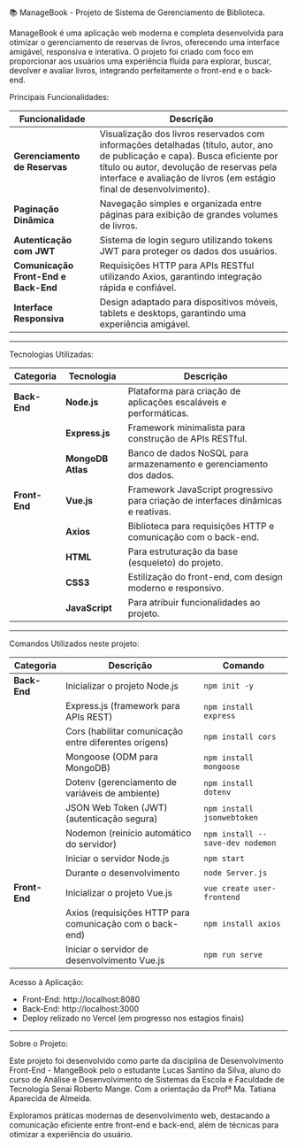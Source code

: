 📚 ManageBook - Projeto de Sistema de Gerenciamento de Biblioteca.

ManageBook é uma aplicação web moderna e completa desenvolvida para otimizar o gerenciamento de reservas de livros, oferecendo uma interface amigável, responsiva e interativa. O projeto foi criado com foco em proporcionar aos usuários uma experiência fluida para explorar, buscar, devolver e avaliar livros, integrando perfeitamente o front-end e o back-end.

Principais Funcionalidades:


| **Funcionalidade**           | **Descrição**                                                                                         |
|-------------------------------|---------------------------------------------------------------------------------------------------------|
| **Gerenciamento de Reservas** | Visualização dos livros reservados com informações detalhadas (título, autor, ano de publicação e capa). Busca eficiente por título ou autor, devolução de reservas pela interface e avaliação de livros (em estágio final de desenvolvimento). |
| **Paginação Dinâmica**        | Navegação simples e organizada entre páginas para exibição de grandes volumes de livros.               |
| **Autenticação com JWT**      | Sistema de login seguro utilizando tokens JWT para proteger os dados dos usuários.                     |
| **Comunicação Front-End e Back-End** | Requisições HTTP para APIs RESTful utilizando Axios, garantindo integração rápida e confiável.        |
| **Interface Responsiva**      | Design adaptado para dispositivos móveis, tablets e desktops, garantindo uma experiência amigável.      |


____________________________________________________________________________________________________________________________________


Tecnologias Utilizadas:

| **Categoria**     | **Tecnologia**             | **Descrição**                                                                                   |
|--------------------|----------------------------|-------------------------------------------------------------------------------------------------|
| **Back-End**       | **Node.js**               | Plataforma para criação de aplicações escaláveis e performáticas.                              |
|                    | **Express.js**            | Framework minimalista para construção de APIs RESTful.                                         |
|                    | **MongoDB Atlas**         | Banco de dados NoSQL para armazenamento e gerenciamento dos dados.                             |
| **Front-End**      | **Vue.js**                | Framework JavaScript progressivo para criação de interfaces dinâmicas e reativas.              |
|                    | **Axios**                 | Biblioteca para requisições HTTP e comunicação com o back-end.                                 |
|                    | **HTML**                  | Para estruturação da base (esqueleto) do projeto.                                              |
|                    | **CSS3**                  | Estilização do front-end, com design moderno e responsivo.                                     |
|                    | **JavaScript**            | Para atribuir funcionalidades ao projeto.                                                     |
_____________________________________________________________________________________________________________________________________

Comandos Utilizados neste projeto:

| **Categoria**     | **Descrição**                                    | **Comando**                                |
|--------------------|------------------------------------------------|-------------------------------------------|
| **Back-End**       | Inicializar o projeto Node.js                 | `npm init -y`                             |
|                    | Express.js (framework para APIs REST)          | `npm install express`                     |
|                    | Cors (habilitar comunicação entre diferentes origens) | `npm install cors`                   |
|                    | Mongoose (ODM para MongoDB)                    | `npm install mongoose`                    |
|                    | Dotenv (gerenciamento de variáveis de ambiente) | `npm install dotenv`                      |
|                    | JSON Web Token (JWT) (autenticação segura)     | `npm install jsonwebtoken`                |
|                    | Nodemon (reinício automático do servidor)      | `npm install --save-dev nodemon`          |
|                    | Iniciar o servidor Node.js                     | `npm start`                               |
|                    | Durante o desenvolvimento                      | `node Server.js`                          |
| **Front-End**      | Inicializar o projeto Vue.js                   | `vue create user-frontend`                |
|                    | Axios (requisições HTTP para comunicação com o back-end) | `npm install axios`               |
|                    | Iniciar o servidor de desenvolvimento Vue.js   | `npm run serve`                           |

Acesso à Aplicação:

- Front-End: http://localhost:8080
- Back-End: http://localhost:3000
- Deploy relizado no Vercel (em progresso nos estagios finais)

______________________________________________________________________________________________________________________________________________________
Sobre o Projeto:

Este projeto foi desenvolvido como parte da disciplina de Desenvolvimento Front-End - MangeBook pelo o estudante Lucas Santino da Silva, aluno do curso de Análise e Desenvolvimento de Sistemas da Escola e Faculdade de Tecnologia Senai Roberto Mange. Com a orientação da Profª Ma. Tatiana Aparecida de Almeida.

Exploramos práticas modernas de desenvolvimento web, destacando a comunicação eficiente entre front-end e back-end, além de técnicas para otimizar a experiência do usuário.












